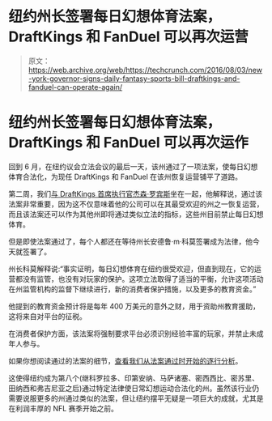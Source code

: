 # 纽约州长签署每日幻想体育法案，DraftKings 和 FanDuel 可以再次运营

> 原文：<https://web.archive.org/web/https://techcrunch.com/2016/08/03/new-york-governor-signs-daily-fantasy-sports-bill-draftkings-and-fanduel-can-operate-again/>

# 纽约州长签署每日幻想体育法案，DraftKings 和 FanDuel 可以再次运作

回到 6 月，在纽约议会立法会议的最后一天，该州通过了一项法案，使每日幻想体育合法化，为现任 DraftKings 和 FanDuel 在该州恢复运营铺平了道路。

第二周，我们[与 DraftKings 首席执行官杰森·罗宾斯](https://web.archive.org/web/20220816022932/https://beta.techcrunch.com/2016/06/21/draftkings-ceo-jason-robins-on-the-future-of-fantasy-sports/)坐在一起，他解释说，通过该法案非常重要，因为这不仅意味着他的公司可以在其最受欢迎的州之一恢复运营，而且该法案还可以作为其他州即将通过类似立法的指标，这些州目前禁止每日幻想体育。

但是即使法案通过了，每个人都还在等待州长安德鲁·m·科莫签署成为法律，他今天就签署了。

州长科莫解释说:“事实证明，每日幻想体育在纽约很受欢迎，但直到现在，它的运营都没有监管，也没有对玩家的保护。这项立法取得了适当的平衡，允许这项活动在州监管机构的监督下继续进行，新的消费者保护措施，以及更多的教育资金。”

他提到的教育资金预计将是每年 400 万美元的意外之财，用于资助州教育援助，这将来自对平台的征税。

在消费者保护方面，该法案将强制要求平台必须识别经验丰富的玩家，并禁止未成年人参与。

如果你想阅读通过的法案的细节，[查看我们从法案通过时开始的逐行分析](https://web.archive.org/web/20220816022932/https://beta.techcrunch.com/2016/06/18/new-york-has-passed-a-bill-legalizing-daily-fantasy-sports/)。

这使得纽约成为第八个(继科罗拉多、印第安纳、马萨诸塞、密西西比、密苏里、田纳西和弗吉尼亚之后)通过特定法律使日常幻想运动合法化的州。虽然该行业仍需要说服更多的州通过类似的法案，但让纽约摆平无疑是一项巨大的成就，尤其是在利润丰厚的 NFL 赛季开始之前。